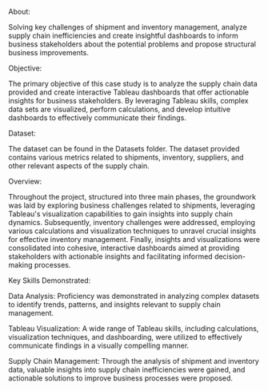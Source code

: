 About:

Solving key challenges of shipment and inventory management, analyze supply chain inefficiencies and create insightful dashboards to inform business stakeholders about the potential problems and propose structural business improvements.


Objective:

The primary objective of this case study is to analyze the supply chain data provided and create interactive Tableau dashboards that offer actionable insights for business stakeholders. By leveraging Tableau skills, complex data sets are visualized, perform calculations, and develop intuitive dashboards to effectively communicate their findings.


Dataset:

The dataset can be found in the Datasets folder. The dataset provided contains various metrics related to shipments, inventory, suppliers, and other relevant aspects of the supply chain. 


Overview:


Throughout the project, structured into three main phases, the groundwork was laid by exploring business challenges related to shipments, leveraging Tableau's visualization capabilities to gain insights into supply chain dynamics. Subsequently, inventory challenges were addressed, employing various calculations and visualization techniques to unravel crucial insights for effective inventory management. Finally, insights and visualizations were consolidated into cohesive, interactive dashboards aimed at providing stakeholders with actionable insights and facilitating informed decision-making processes.


Key Skills Demonstrated:


Data Analysis: Proficiency was demonstrated in analyzing complex datasets to identify trends, patterns, and insights relevant to supply chain management.

Tableau Visualization: A wide range of Tableau skills, including calculations, visualization techniques, and dashboarding, were utilized to effectively communicate findings in a visually compelling manner.

Supply Chain Management: Through the analysis of shipment and inventory data, valuable insights into supply chain inefficiencies were gained, and actionable solutions to improve business processes were proposed.
